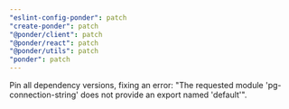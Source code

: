 ```yaml
---
"eslint-config-ponder": patch
"create-ponder": patch
"@ponder/client": patch
"@ponder/react": patch
"@ponder/utils": patch
"ponder": patch
---
```


Pin all dependency versions, fixing an error: "The requested module 'pg-connection-string' does not provide an export named 'default'".
